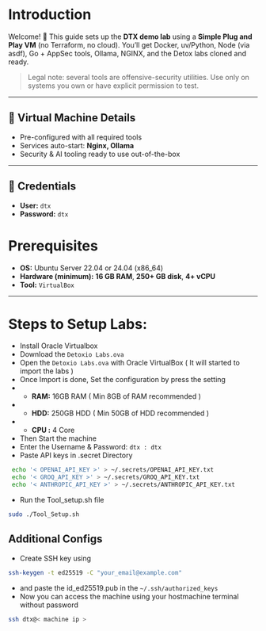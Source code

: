 # Introduction

Welcome! 🎉
This guide sets up the **DTX demo lab** using a **Simple Plug and Play VM** (no Terraform, no cloud). You’ll get Docker, uv/Python, Node (via asdf), Go + AppSec tools, Ollama, NGINX, and the Detox labs cloned and ready. 

> Legal note: several tools are offensive-security utilities. Use only on systems you own or have explicit permission to test.

---
## 📂 Virtual Machine Details
- Pre-configured with all required tools  
- Services auto-start: **Nginx, Ollama**  
- Security & AI tooling ready to use out-of-the-box  

---

## 🔑 Credentials
- **User:** `dtx`  
- **Password:** `dtx`  

# Prerequisites

* **OS:** Ubuntu Server 22.04 or 24.04 (x86\_64)
* **Hardware (minimum):** **16 GB RAM**, **250+ GB disk**, **4+ vCPU**
* **Tool:** `VirtualBox`

---


# Steps to Setup Labs:
- Install Oracle Virtualbox
- Download the ```Detoxio Labs.ova```
- Open the ```Detoxio Labs.ova``` with Oracle VirtualBox ( It will started to import the labs )
- Once Import is done, Set the configuration by press the setting
- - **RAM:** 16GB RAM ( Min 8GB of RAM recommended ) 
- - **HDD:** 250GB HDD ( Min 50GB of HDD recommended )
- - **CPU :** 4 Core 
- Then Start the machine 
- Enter the Username & Password: ``` dtx : dtx ```
- Paste API keys in .secret Directory
``` bash
 echo '< OPENAI_API_KEY >' > ~/.secrets/OPENAI_API_KEY.txt
 echo '< GROQ_API_KEY >' > ~/.secrets/GROQ_API_KEY.txt
 echo '< ANTHROPIC_API_KEY >' > ~/.secrets/ANTHROPIC_API_KEY.txt
```
- Run the Tool_setup.sh file 
``` bash
sudo ./Tool_Setup.sh 
```

## Additional Configs 
- Create SSH key using 
``` bash
ssh-keygen -t ed25519 -C "your_email@example.com"
```
- and paste the id_ed25519.pub in the ```~/.ssh/authorized_keys``` 
- Now you can access the machine using your hostmachine terminal without password 
``` bash
ssh dtx@< machine ip >
```
